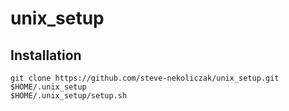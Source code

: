 # unix_setup

## Installation

```
git clone https://github.com/steve-nekoliczak/unix_setup.git $HOME/.unix_setup
$HOME/.unix_setup/setup.sh
```
